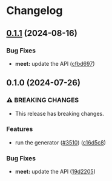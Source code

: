 # Changelog

## [0.1.1](https://github.com/googleapis/google-api-nodejs-client/compare/meet-v0.1.0...meet-v0.1.1) (2024-08-16)


### Bug Fixes

* **meet:** update the API ([cfbd697](https://github.com/googleapis/google-api-nodejs-client/commit/cfbd697d7103021d164be3c00cbb5c6ba3373ffc))

## 0.1.0 (2024-07-26)


### ⚠ BREAKING CHANGES

* This release has breaking changes.

### Features

* run the generator ([#3510](https://github.com/googleapis/google-api-nodejs-client/issues/3510)) ([c16d5c8](https://github.com/googleapis/google-api-nodejs-client/commit/c16d5c87fb36b2aa38626fa4f8ff12d25a2385ad))


### Bug Fixes

* **meet:** update the API ([19d2205](https://github.com/googleapis/google-api-nodejs-client/commit/19d2205dcffbabb17ae43c624dfb010f8832f54b))
